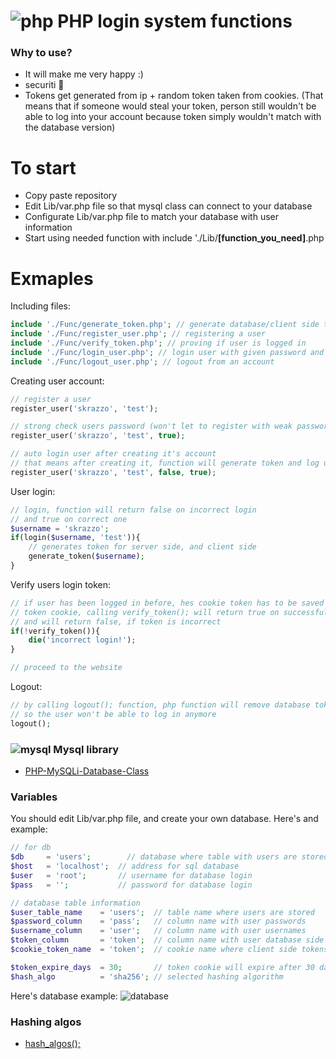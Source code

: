 # ![php](https://user-images.githubusercontent.com/58330666/236512957-6a25312e-4f0f-4ab4-b283-96f0fbd95a07.png) PHP login system functions
### Why to use?
* It will make me very happy :)
* securiti 🔐
* Tokens get generated from ip + random token taken from cookies. (That means that if someone would steal your token, person still wouldn't be able to log into your account because token simply wouldn't match with the database version)



# To start
* Copy paste repository
* Edit Lib/var.php file so that mysql class can connect to your database
* Configurate Lib/var.php file to match your database with user information
* Start using needed function with include './Lib/**[function_you_need]**.php

# Exmaples
Including files:
```php
include './Func/generate_token.php'; // generate database/client side tokens
include './Func/register_user.php'; // registering a user
include './Func/verify_token.php'; // proving if user is logged in
include './Func/login_user.php'; // login user with given password and username
include './Func/logout_user.php'; // logout from an account
```

Creating user account:
```php
// register a user
register_user('skrazzo', 'test');

// strong check users password (won't let to register with weak password)
register_user('skrazzo', 'test', true);

// auto login user after creating it's account
// that means after creating it, function will generate token and log user in
register_user('skrazzo', 'test', false, true);
```

User login:
```php
// login, function will return false on incorrect login
// and true on correct one
$username = 'skrazzo';
if(login($username, 'test')){
    // generates token for server side, and client side
    generate_token($username); 
}
```

Verify users login token:
```php
// if user has been logged in before, hes cookie token has to be saved in 
// token cookie, calling verify_token(); will return true on successfull token
// and will return false, if token is incorrect
if(!verify_token()){
    die('incorrect login!');
}

// proceed to the website
```
Logout:
```php
// by calling logout(); function, php function will remove database token
// so the user won't be able to log in anymore
logout();
```
### ![mysql](https://user-images.githubusercontent.com/58330666/236517594-499413fd-88a0-4509-a268-125cf0e9a22a.png) Mysql library
* [PHP-MySQLi-Database-Class](https://github.com/ThingEngineer/PHP-MySQLi-Database-Class)

### Variables
You should edit Lib/var.php file, and create your own database.
Here's and example:
```php
// for db
$db     = 'users';        // database where table with users are stored
$host   = 'localhost';  // address for sql database
$user   = 'root';       // username for database login
$pass   = '';           // password for database login

// database table information
$user_table_name    = 'users';  // table name where users are stored
$password_column    = 'pass';   // column name with user passwords
$username_column    = 'user';   // column name with user usernames
$token_column       = 'token';  // column name with user database side tokens
$cookie_token_name  = 'token';  // cookie name where client side tokens will be stored

$token_expire_days  = 30;       // token cookie will expire after 30 days
$hash_algo          = 'sha256'; // selected hashing algorithm
```
Here's database example:
![database](https://user-images.githubusercontent.com/58330666/236520296-f41cc162-70f6-4de9-85e0-ce013b26c11e.png)
### Hashing algos
* [hash_algos();](https://www.php.net/manual/en/function.hash-algos.php)
